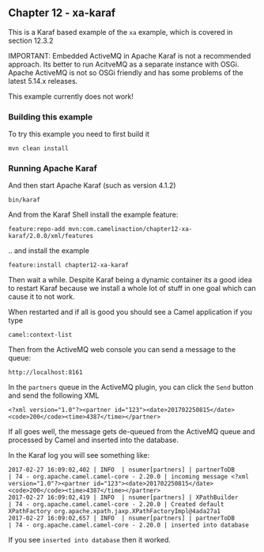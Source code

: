 Chapter 12 - xa-karaf
---------------------

This is a Karaf based example of the `xa` example, which is covered in section 12.3.2

IMPORTANT: Embedded ActiveMQ in Apache Karaf is not a recommended approach.
Its better to run AcitveMQ as a separate instance with OSGi.
 Apache ActiveMQ is not so OSGi friendly and has some problems of the latest 5.14.x releases.
 
This example currently does not work! 

### Building this example

To try this example you need to first build it

    mvn clean install

### Running Apache Karaf

And then start Apache Karaf (such as version 4.1.2)

    bin/karaf

And from the Karaf Shell install the example feature:

    feature:repo-add mvn:com.camelinaction/chapter12-xa-karaf/2.0.0/xml/features

.. and install the example

    feature:install chapter12-xa-karaf

Then wait a while. Despite Karaf being a dynamic container its a good idea to restart Karaf
because we install a whole lot of stuff in one goal which can cause it to not work.

When restarted and if all is good you should see a Camel application if you type

    camel:context-list

Then from the ActiveMQ web console you can send a message to the queue:

    http://localhost:8161

In the `partners` queue in the ActiveMQ plugin, you can click the `Send` button and send the following XML

    <?xml version="1.0"?><partner id="123"><date>201702250815</date><code>200</code><time>4387</time></partner>

If all goes well, the message gets de-queued from the ActiveMQ queue and processed by Camel and inserted into the database.

In the Karaf log you will see something like:

```
2017-02-27 16:09:02,402 | INFO  | nsumer[partners] | partnerToDB                      | 74 - org.apache.camel.camel-core - 2.20.0 | incoming message <?xml version="1.0"?><partner id="123"><date>201702250815</date><code>200</code><time>4387</time></partner>
2017-02-27 16:09:02,419 | INFO  | nsumer[partners] | XPathBuilder                     | 74 - org.apache.camel.camel-core - 2.20.0 | Created default XPathFactory org.apache.xpath.jaxp.XPathFactoryImpl@4ada27a1
2017-02-27 16:09:02,657 | INFO  | nsumer[partners] | partnerToDB                      | 74 - org.apache.camel.camel-core - 2.20.0 | inserted into database
```

If you see `inserted into database` then it worked.

